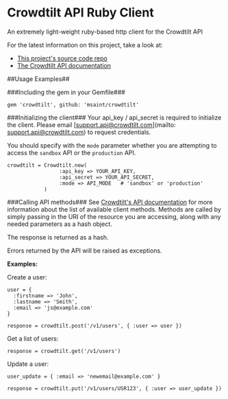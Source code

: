 # Crowdtilt API Ruby Client

An extremely light-weight ruby-based http client for the Crowdtilt API

For the latest information on this project, take a look at:

* [This project's source code repo](http://github.com/crowdtilt/crowdtilt.rb/)
* [The Crowdtilt API documentation](https://github.com/Crowdtilt/crowdtilt-api-spec)

##Usage Examples##

###Including the gem in your Gemfile###

    gem 'crowdtilt', github: 'msaint/crowdtilt'


###Initializing the client###
Your api_key / api_secret is required to initialize the client.  Please email [support.api@crowdtilt.com](mailto: support.api@crowdtilt.com) to request credentials.

You should specify with the `mode` parameter whether you are attempting to access the `sandbox` API or the `production` API.

    crowdtilt = Crowdtilt.new(
                     :api_key => YOUR_API_KEY, 
                     :api_secret => YOUR_API_SECRET, 
                     :mode => API_MODE   # 'sandbox' or 'production'
                )


###Calling API methods###
See [Crowdtilt's API documentation](https://github.com/Crowdtilt/crowdtilt-api-spec) for more information about the list of available client methods.  Methods are called by simply passing in the URI of the resource you are accessing, along with any needed parameters as a hash object.

The response is returned as a hash.

Errors returned by the API will be raised as exceptions.

**Examples:**

Create a user:
    
    user = {
      :firstname => 'John',
      :lastname => 'Smith',
      :email => 'js@example.com'
    }
        
    response = crowdtilt.post('/v1/users', { :user => user })

Get a list of users:

    response = crowdtilt.get('/v1/users')
    
Update a user:

    user_update = { :email => 'newemail@example.com' }

    response = crowdtilt.put('/v1/users/USR123', { :user => user_update })
